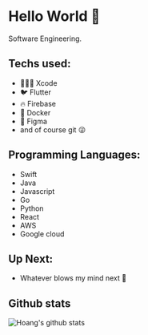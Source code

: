 

<!--

Here are some ideas to get you started:

- 🔭 I’m currently working on ...
- 🌱 I’m currently learning ...
- 👯 I’m looking to collaborate on ...
- 🤔 I’m looking for help with ...
- 💬 Ask me about ...
- 📫 How to reach me: ...
- 😄 Pronouns: ...
- ⚡ Fun fact: ...
-->


# Hello World  👋
Software Engineering.
<!-- - 🔭 I’m currently working on ...
- 🌱 I’m currently learning ...
- 👯 I’m looking to collaborate on ...
- 🤔 I’m looking for help with ...
- 💬 Ask me about ...
- 📫 How to reach me: ...
- 😄 Pronouns: ...
- ⚡ Fun fact: ...
 -->
## Techs used:

- 🧑🏻‍💻 Xcode 
- 🐦 Flutter 
- 🔥 Firebase 
- 🐳 Docker 
- 🎨 Figma 
- and of course git 😜

## Programming Languages: 
- Swift
- Java
- Javascript 
- Go
- Python
- React
- AWS
- Google cloud

## Up Next:
- Whatever blows my mind next 🤯
  
## Github stats

 ![Hoang's github stats](https://github-readme-stats.vercel.app/api?username=hoangkm2801&count_private=true&theme=tokyonight&show_icons=true)
 <!--
![Hoang's most used languages](https://github-readme-stats.vercel.app/api/top-langs/?username=hoangkm2801&langs_count=8&theme=tokyonight)
